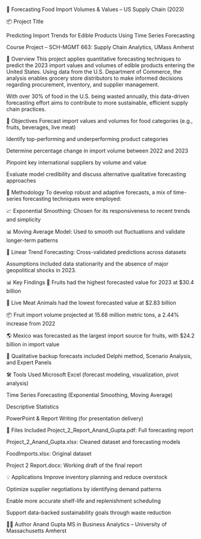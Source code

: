 🍎 Forecasting Food Import Volumes & Values – US Supply Chain (2023)

📦 Project Title

Predicting Import Trends for Edible Products Using Time Series Forecasting

Course Project – SCH-MGMT 663: Supply Chain Analytics, UMass Amherst

📌 Overview
This project applies quantitative forecasting techniques to predict the 2023 import values and volumes of edible products entering the United States. Using data from the U.S. Department of Commerce, the analysis enables grocery store distributors to make informed decisions regarding procurement, inventory, and supplier management.

With over 30% of food in the U.S. being wasted annually, this data-driven forecasting effort aims to contribute to more sustainable, efficient supply chain practices.

🎯 Objectives
Forecast import values and volumes for food categories (e.g., fruits, beverages, live meat)

Identify top-performing and underperforming product categories

Determine percentage change in import volume between 2022 and 2023

Pinpoint key international suppliers by volume and value

Evaluate model credibility and discuss alternative qualitative forecasting approaches

🧮 Methodology
To develop robust and adaptive forecasts, a mix of time-series forecasting techniques were employed:

📈 Exponential Smoothing: Chosen for its responsiveness to recent trends and simplicity

📊 Moving Average Model: Used to smooth out fluctuations and validate longer-term patterns

🧮 Linear Trend Forecasting: Cross-validated predictions across datasets

Assumptions included data stationarity and the absence of major geopolitical shocks in 2023.

📊 Key Findings
🥭 Fruits had the highest forecasted value for 2023 at $30.4 billion

🐄 Live Meat Animals had the lowest forecasted value at $2.83 billion

📦 Fruit import volume projected at 15.68 million metric tons, a 2.44% increase from 2022

🌎 Mexico was forecasted as the largest import source for fruits, with $24.2 billion in import value

🧠 Qualitative backup forecasts included Delphi method, Scenario Analysis, and Expert Panels

🛠 Tools Used
Microsoft Excel (forecast modeling, visualization, pivot analysis)

Time Series Forecasting (Exponential Smoothing, Moving Average)

Descriptive Statistics

PowerPoint & Report Writing (for presentation delivery)

📁 Files Included
Project_2_Report_Anand_Gupta.pdf: Full forecasting report

Project_2_Anand_Gupta.xlsx: Cleaned dataset and forecasting models

FoodImports.xlsx: Original dataset

Project 2 Report.docx: Working draft of the final report

💡 Applications
Improve inventory planning and reduce overstock

Optimize supplier negotiations by identifying demand patterns

Enable more accurate shelf-life and replenishment scheduling

Support data-backed sustainability goals through waste reduction

👨‍💻 Author
Anand Gupta
MS in Business Analytics – University of Massachusetts Amherst
